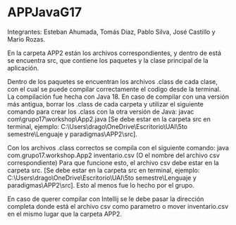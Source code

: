 # APPJavaG17

Integrantes: Esteban Ahumada, Tomás Diaz, Pablo Silva, José Castillo y Mario Rozas.

En la carpeta APP2 están los archivos correspondientes, y dentro de está se encuentra src, que contiene los paquetes y la clase principal de la aplicación.

Dentro de los paquetes se encuentran los archivos .class de cada clase, con el cual se puede compilar correctamente el codigo desde la terminal. La compilación fue hecha con Java 18. En caso de compilar con una versión más antigua, borrar los .class de cada carpeta y utilizar el siguiente comando para crear los .class con la otra versión de Java: javac com\grupo17\workshop\App2.java 
[Se debe estar en la carpeta src en terminal, ejemplo: C:\Users\drago\OneDrive\Escritorio\UAI\5to semestre\Lenguaje y paradigmas\APP2\src].

Con los archivos .class correctos se compila con el siguiente comando: java com.grupo17.workshop.App2 inventario.csv (O el nombre del archivo csv correspondiente) Para que funcione esto, el archivo csv debe estar en la carpeta src.
[Se debe estar en la carpeta src en terminal, ejemplo: C:\Users\drago\OneDrive\Escritorio\UAI\5to semestre\Lenguaje y paradigmas\APP2\src]. Esto al menos fue lo hecho por el grupo.

En caso de querer compilar con Intellij se le debe pasar la dirección completa donde está el archivo csv como parametro o mover inventario.csv en el mismo lugar que la carpeta APP2.
